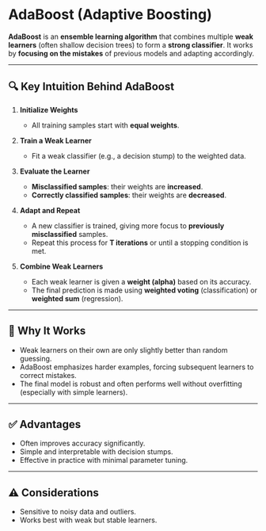 # AdaBoost (Adaptive Boosting)

**AdaBoost** is an **ensemble learning algorithm** that combines multiple **weak learners** (often shallow decision trees) to form a **strong classifier**. It works by **focusing on the mistakes** of previous models and adapting accordingly.

---

## 🔍 Key Intuition Behind AdaBoost

1. **Initialize Weights**  
   - All training samples start with **equal weights**.

2. **Train a Weak Learner**  
   - Fit a weak classifier (e.g., a decision stump) to the weighted data.

3. **Evaluate the Learner**
   - **Misclassified samples**: their weights are **increased**.
   - **Correctly classified samples**: their weights are **decreased**.

4. **Adapt and Repeat**
   - A new classifier is trained, giving more focus to **previously misclassified** samples.
   - Repeat this process for **T iterations** or until a stopping condition is met.

5. **Combine Weak Learners**
   - Each weak learner is given a **weight (alpha)** based on its accuracy.
   - The final prediction is made using **weighted voting** (classification) or **weighted sum** (regression).

---

## 🧠 Why It Works

- Weak learners on their own are only slightly better than random guessing.
- AdaBoost emphasizes harder examples, forcing subsequent learners to correct mistakes.
- The final model is robust and often performs well without overfitting (especially with simple learners).

---

## ✅ Advantages

- Often improves accuracy significantly.
- Simple and interpretable with decision stumps.
- Effective in practice with minimal parameter tuning.

---

## ⚠️ Considerations

- Sensitive to noisy data and outliers.
- Works best with weak but stable learners.
